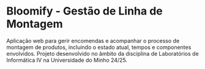 # Bloomify - Gestão de Linha de Montagem

Aplicação web para gerir encomendas e acompanhar o processo de montagem de produtos, incluindo o estado atual, tempos e componentes envolvidos. Projeto desenvolvido no âmbito da disciplina de Laboratórios de Informática IV na Universidade do Minho 24/25.
